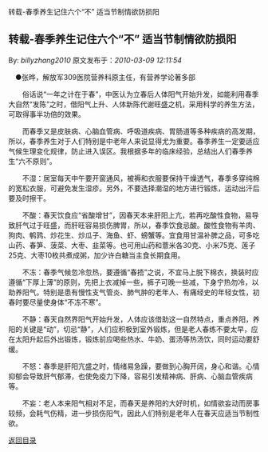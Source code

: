 转载-春季养生记住六个“不” 适当节制情欲防损阳
## 转载-春季养生记住六个“不” 适当节制情欲防损阳

By: *billyzhang2010* 原文发布于：*2010-03-09 12:11:54*

　&#9679;张晔，解放军309医院营养科原主任，有营养学论著多部

　　俗话说“一年之计在于春”，中医认为立春后人体阳气开始升发，如能利用春季大自然“发陈”之时，借阳气上升、人体新陈代谢旺盛之机，采用科学的养生方法，可取得事半功倍的效果。

　　而春季又是皮肤病、心脑血管病、呼吸道疾病、胃肠道等多种疾病的高发期，所以，春季养生对于人们特别是中老年人来说显得尤为重要。春季养生一定要适应气候生理变化规律，防止进入误区。我根据多年的临床经验，总结出人们春季养生“六不原则”。　

　　不湿：居室每天中午要开窗通风，被褥和衣服要保持干燥透气，春季多穿纯棉的宽松衣服，可避免发生湿疹。另外，不要选择潮湿的地方进行锻炼，运动出汗后要及时擦干。

　　不酸：春天饮食应“省酸增甘”，因春天本来肝阳上亢，若再吃酸性食物，易导致肝气过于旺盛，而肝旺容易损伤脾胃，所以，春季饮食忌酸。酸性食物有羊肉、狗肉、鹌鹑、炒花生、炒瓜子、海鱼、虾、螃蟹等。宜食用甘温补脾之品，可多吃山药、春笋、菠菜、大枣、韭菜等。也可用山药和薏米各30克、小米75克、莲子25克、大枣10枚共煮成粥，加少许白糖当主食长期食用。　

　　不冻：春季气候忽冷忽热，要遵循“春捂”之说，不宜马上脱下棉衣，换装时应遵循“下厚上薄”的原则，先把上衣减掉一些，裤子可晚一些减，下身宁热勿冷，以助养阳气。特别是患有慢性支气管炎、肺气肿的老年人、有痛经史的年轻女性，初春时要尽量使身体“不冻不寒”。

　　不静：春天自然界阳气开始升发，人体应该借助这一自然特点，重点养阳，养阳的关键是“动”，切忌“静”，人们应积极到室外锻炼，但是老人春练不要太早，应在太阳升起后外出锻炼，锻炼前应喝些热水、牛奶、蛋汤等热汤饮，同时运动要舒缓。

　　不怒：春季是肝阳亢盛之时，情绪易急躁，要做到心胸开阔，身心和谐。心情抑郁会导致肝气郁滞，也使免疫力下降，容易引发精神病、肝病、心脑血管疾病等。

　　不妄：老人本来阳气相对不足，而春天是养阳的大好时机，如情欲妄动而房事较频，会耗气伤精，进一步损伤阳气，因此人们特别是老年人在春天应适当节制性欲。

[返回目录](index.html)

